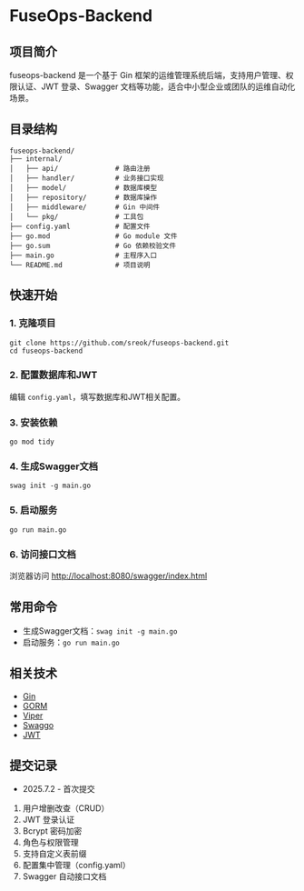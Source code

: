 # FuseOps-Backend

## 项目简介
fuseops-backend 是一个基于 Gin 框架的运维管理系统后端，支持用户管理、权限认证、JWT 登录、Swagger 文档等功能，适合中小型企业或团队的运维自动化场景。


## 目录结构
```
fuseops-backend/
├── internal/
│   ├── api/              # 路由注册
│   ├── handler/          # 业务接口实现
│   ├── model/            # 数据库模型
│   ├── repository/       # 数据库操作
│   ├── middleware/       # Gin 中间件
│   └── pkg/              # 工具包
├── config.yaml           # 配置文件
├── go.mod                # Go module 文件
├── go.sum                # Go 依赖校验文件
├── main.go               # 主程序入口
└── README.md             # 项目说明
```

## 快速开始

### 1. 克隆项目
```shell
git clone https://github.com/sreok/fuseops-backend.git
cd fuseops-backend
```

### 2. 配置数据库和JWT
编辑 `config.yaml`，填写数据库和JWT相关配置。

### 3. 安装依赖
```shell
go mod tidy
```

### 4. 生成Swagger文档
```shell
swag init -g main.go
```

### 5. 启动服务
```shell
go run main.go
```

### 6. 访问接口文档
浏览器访问 [http://localhost:8080/swagger/index.html](http://localhost:8080/swagger/index.html)

## 常用命令
- 生成Swagger文档：`swag init -g main.go`
- 启动服务：`go run main.go`

## 相关技术
- [Gin](https://github.com/gin-gonic/gin)
- [GORM](https://gorm.io/)
- [Viper](https://github.com/spf13/viper)
- [Swaggo](https://github.com/swaggo/swag)
- [JWT](https://github.com/golang-jwt/jwt)

## 提交记录
- 2025.7.2 - 首次提交

1. 用户增删改查（CRUD）
2. JWT 登录认证
3. Bcrypt 密码加密
4. 角色与权限管理
5. 支持自定义表前缀
6. 配置集中管理（config.yaml）
7. Swagger 自动接口文档
